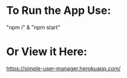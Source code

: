 # To Run the App Use:
"npm i" & "npm start"
# Or View it Here:
https://simple-user-manager.herokuapp.com/
